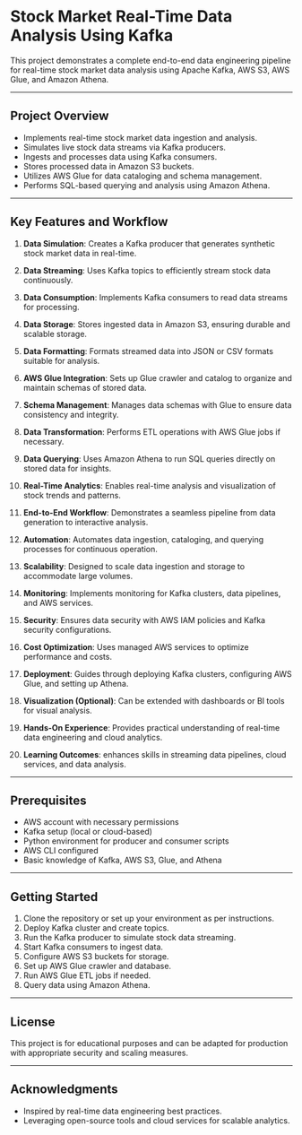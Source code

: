 # Stock Market Real-Time Data Analysis Using Kafka

This project demonstrates a complete end-to-end data engineering pipeline for real-time stock market data analysis using Apache Kafka, AWS S3, AWS Glue, and Amazon Athena.

---

## Project Overview

- Implements real-time stock market data ingestion and analysis.
- Simulates live stock data streams via Kafka producers.
- Ingests and processes data using Kafka consumers.
- Stores processed data in Amazon S3 buckets.
- Utilizes AWS Glue for data cataloging and schema management.
- Performs SQL-based querying and analysis using Amazon Athena.

---

## Key Features and Workflow

1. **Data Simulation**: Creates a Kafka producer that generates synthetic stock market data in real-time.

2. **Data Streaming**: Uses Kafka topics to efficiently stream stock data continuously.

3. **Data Consumption**: Implements Kafka consumers to read data streams for processing.

4. **Data Storage**: Stores ingested data in Amazon S3, ensuring durable and scalable storage.

5. **Data Formatting**: Formats streamed data into JSON or CSV formats suitable for analysis.

6. **AWS Glue Integration**: Sets up Glue crawler and catalog to organize and maintain schemas of stored data.

7. **Schema Management**: Manages data schemas with Glue to ensure data consistency and integrity.

8. **Data Transformation**: Performs ETL operations with AWS Glue jobs if necessary.

9. **Data Querying**: Uses Amazon Athena to run SQL queries directly on stored data for insights.

10. **Real-Time Analytics**: Enables real-time analysis and visualization of stock trends and patterns.

11. **End-to-End Workflow**: Demonstrates a seamless pipeline from data generation to interactive analysis.

12. **Automation**: Automates data ingestion, cataloging, and querying processes for continuous operation.

13. **Scalability**: Designed to scale data ingestion and storage to accommodate large volumes.

14. **Monitoring**: Implements monitoring for Kafka clusters, data pipelines, and AWS services.

15. **Security**: Ensures data security with AWS IAM policies and Kafka security configurations.

16. **Cost Optimization**: Uses managed AWS services to optimize performance and costs.

17. **Deployment**: Guides through deploying Kafka clusters, configuring AWS Glue, and setting up Athena.

18. **Visualization (Optional)**: Can be extended with dashboards or BI tools for visual analysis.

19. **Hands-On Experience**: Provides practical understanding of real-time data engineering and cloud analytics.

20. **Learning Outcomes**: enhances skills in streaming data pipelines, cloud services, and data analysis.

---

## Prerequisites

- AWS account with necessary permissions
- Kafka setup (local or cloud-based)
- Python environment for producer and consumer scripts
- AWS CLI configured
- Basic knowledge of Kafka, AWS S3, Glue, and Athena

---

## Getting Started

1. Clone the repository or set up your environment as per instructions.
2. Deploy Kafka cluster and create topics.
3. Run the Kafka producer to simulate stock data streaming.
4. Start Kafka consumers to ingest data.
5. Configure AWS S3 buckets for storage.
6. Set up AWS Glue crawler and database.
7. Run AWS Glue ETL jobs if needed.
8. Query data using Amazon Athena.

---

## License

This project is for educational purposes and can be adapted for production with appropriate security and scaling measures.

---

## Acknowledgments

- Inspired by real-time data engineering best practices.
- Leveraging open-source tools and cloud services for scalable analytics.
